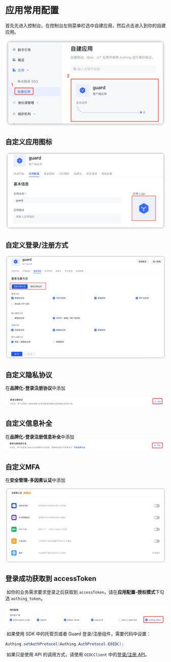# 应用常用配置

 首先先进入控制台，在控制台左侧菜单栏选中自建应用，然后点击进入到你的自建应用。

<img src="../images/select_application.png" alt="drawing" width="720"/>

## 自定义应用图标

   <img src="../images/config_logo.png" alt="drawing" width="720"/>

## 自定义登录/注册方式

   <img src="../images/config_login_register.png" alt="drawing" width="720"/>

## 自定义隐私协议

   在**品牌化-登录注册协议**中添加

   ![](../images/config_privacy.png)

## 自定义信息补全

   在**品牌化-登录注册信息补全**中添加![](../images/config_infomation_complete.png)

## 自定义MFA

   在**安全管理-多因素认证**中添加

   ![](../images/config_mfa.png)

## 登录成功获取到 accessToken

​	如你的业务需求要求登录之后获取到 `accessToken`，请在**应用配置-授权模式**下勾选 `authing_token`。

![](../images/authorization_flow.png)

​	如果使用 SDK 中的托管页或者 Guard 登录/注册组件，需要代码中设置：

```java
Authing.setAuthProtocol(Authing.AuthProtocol.EOIDC);
```

​	如果只是使用 API 的调用方式，请使用 `OIDCClient` 中的[登录/注册 API](../apis/protocol/#获取-access-token、id-token-和-refresh-token)。